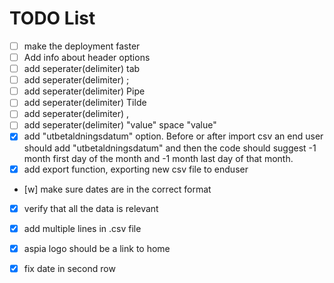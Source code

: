 # TODO List

- [ ] make the deployment faster
- [ ] Add info about header options
- [ ] add seperater(delimiter) tab
- [ ] add seperater(delimiter) ;
- [ ] add seperater(delimiter) Pipe
- [ ] add seperater(delimiter) Tilde
- [ ] add seperater(delimiter) ,
- [ ] add seperater(delimiter) "value" space "value"
- [x] add "utbetaldningsdatum" option. Before or after import csv an end user should add "utbetaldningsdatum" and then the code should suggest -1 month first day of the month and -1 month last day of that month. 
- [x] add export function, exporting new csv file to enduser
- [w] make sure dates are in the correct format
- [x] verify that all the data is relevant
- [x] add multiple lines in .csv file
- [x] aspia logo should be a link to home
- [x] fix date in second row








